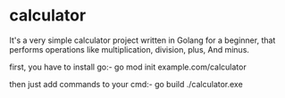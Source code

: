 # calculator
It's a very simple calculator project written in Golang for a beginner, that performs operations like multiplication, division, plus, And minus.

first, you have to install go:-
go mod init example.com/calculator

then just add commands to your cmd:-
go build
./calculator.exe 
